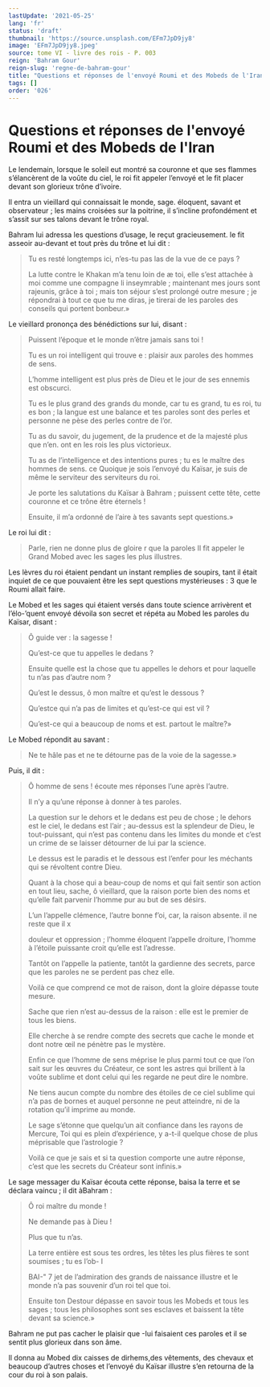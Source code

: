 ```yaml
---
lastUpdate: '2021-05-25'
lang: 'fr'
status: 'draft'
thumbnail: 'https://source.unsplash.com/EFm7JpD9jy8'
image: 'EFm7JpD9jy8.jpeg'
source: tome VI - livre des rois - P. 003
reign: 'Bahram Gour'
reign-slug: 'regne-de-bahram-gour'
title: "Questions et réponses de l'envoyé Roumi et des Mobeds de l'Iran | Le Livre des Rois | Shâhnâmeh"
tags: []
order: '026'
---
```


# Questions et réponses de l'envoyé Roumi et des Mobeds de l'Iran

Le lendemain, lorsque le soleil eut montré sa couronne et que ses flammes s’élancèrent de la voûte du ciel, le roi fit appeler l’envoyé et le fit placer devant son glorieux trône d’ivoire.

Il entra un vieillard qui connaissait le monde, sage. éloquent, savant et observateur ; les mains croisées sur la poitrine, il s’incline profondément et s’assit sur ses talons devant le trône royal.

Bahram lui adressa les questions d’usage, le reçut gracieusement. le fit asseoir au-devant et tout près du trône et lui dit :

> Tu es resté longtemps ici, n’es-tu pas las de la vue de ce pays ?
>
> La lutte contre le Khakan m’a tenu loin de
æ toi, elle s’est attachée à moi comme une compagne li inseymrable ; maintenant mes jours sont rajeunis, grâce à toi ; mais ton séjour s’est prolongé outre mesure ; je répondrai à tout ce que tu me diras, je tirerai de les paroles des conseils qui portent bonbeur.»

Le vieillard prononça des bénédictions sur lui, disant :

> Puissent l’époque et le monde n’être jamais sans toi !
>
> Tu es un roi intelligent qui trouve e : plaisir aux paroles des hommes de sens.
>
> L’homme intelligent est plus près de Dieu et le jour de ses ennemis est obscurci.
>
> Tu es le plus grand des grands du monde, car tu es grand, tu es roi, tu es bon ; la langue est une balance et tes paroles sont des perles et personne ne pèse des perles contre de l’or.
>
> Tu as du savoir, du jugement, de la prudence et de la majesté plus que n’en. ont en les rois les plus victorieux.
>
> Tu as de l’intelligence et des intentions pures ; tu es le maître des hommes de sens. ce Quoique je sois l’envoyé du Kaïsar, je suis de même le serviteur des serviteurs du roi.
>
> Je porte les salutations du Kaïsar à Bahram ; puissent cette tête, cette couronne et ce trône être éternels !
>
> Ensuite, il m’a ordonné de l’aire à tes savants sept questions.»

Le roi lui dit :

> Parle, rien ne donne plus de gloire r que la paroles Il fit appeler le Grand Mobed avec les sages les plus illustres.

Les lèvres du roi étaient pendant un instant remplies de soupirs, tant il était inquiet de ce que pouvaient être les sept questions mystérieuses : 3 que le Roumi allait faire.

Le Mobed et les sages qui étaient versés dans toute science arrivèrent et l’élo-’quent envoyé dévoila son secret et répéta au Mobed les paroles du Kaïsar, disant :

> Ô guide ver : la sagesse !
>
> Qu’est-ce que tu appelles le dedans ?
>
> Ensuite quelle est la chose que tu appelles le dehors et pour laquelle tu n’as pas d’autre nom ?
>
> Qu’est le dessus, ô mon maître et qu’est le dessous ?
>
> Qu’estce qui n’a pas de limites et qu’est-ce qui est vil ?
>
> Qu’est-ce qui a beaucoup de noms et est. partout le maître?»

Le Mobed répondit au savant :

> Ne te hâle pas et ne te détourne pas de la voie de la sagesse.»

Puis, il dit :

> Ô homme de sens ! écoute mes réponses l’une après l’autre.
>
> Il n’y a qu’une réponse à donner à tes paroles.
>
> La question sur le dehors et le dedans est peu de chose ; le dehors est le ciel, le dedans est l’air ; au-dessus est la splendeur de Dieu, le tout-puissant, qui n’est pas contenu dans les limites du monde et c’est un crime de se laisser détourner de lui par la science.
>
> Le dessus est le paradis et le dessous est l’enfer pour les méchants qui se révoltent contre Dieu.
>
> Quant à la chose qui a beau-coup de noms et qui fait sentir son action en tout lieu, sache, ô vieillard, que la raison porte bien des noms et qu’elle fait parvenir l’homme pur au but de ses désirs.
>
> L’un l’appelle clémence, l’autre bonne f’oi, car, la raison absente. il ne reste que il x
>
> douleur et oppression ; l’homme éloquent l’appelle droiture, l’homme à l’étoile puissante croit qu’elle est l’adresse.
>
> Tantôt on l’appelle la patiente, tantôt la gardienne des secrets, parce que les paroles ne se perdent pas chez elle.
>
> Voilà ce que comprend ce mot de raison, dont la gloire dépasse toute mesure.
>
> Sache que rien n’est au-dessus de la raison : elle est le premier de tous les biens.
>
> Elle cherche à se rendre compte des secrets que cache le monde et dont notre œil ne pénètre pas le mystère.
>
> Enfin ce que l’homme de sens méprise le plus parmi tout ce que l’on sait sur les œuvres du Créateur, ce sont les astres qui brillent à la voûte sublime et dont celui qui les regarde ne peut dire le nombre.
>
> Ne tiens aucun compte du nombre des étoiles de ce ciel sublime qui n’a pas de bornes et auquel personne ne peut atteindre, ni de la rotation qu’il imprime au monde.
>
> Le sage s’étonne que quelqu’un ait confiance dans les rayons de Mercure, Toi qui es plein d’expérience, y a-t-il quelque chose de plus méprisable que l’astrologie ?
>
> Voilà ce que je sais et si ta question comporte une autre réponse, c’est que les secrets du Créateur sont infinis.»

Le sage messager du Kaïsar écouta cette réponse, baisa la terre et se déclara vaincu ; il dit àBahram :

> Ô roi maître du monde !
>
> Ne demande pas à Dieu !
>
> Plus que tu n’as.
>
> La terre entière est sous tes ordres, les têtes les plus fières te sont soumises ; tu es l’ob-
I
>
> BAI-" 7 jet de l’admiration des grands de naissance illustre et le monde n’a pas souvenir d’un roi tel que toi.
>
> Ensuite ton Destour dépasse en savoir tous les Mobeds et tous les sages ; tous les philosophes sont ses esclaves et baissent la tête devant sa science.»

Bahram ne put pas cacher le plaisir que -Iui faisaient ces paroles et il se sentit plus glorieux dans son âme.

Il donna au Mobed dix caisses de dirhems,des vêtements, des chevaux et beaucoup d’autres choses et l’envoyé du Kaïsar illustre s’en retourna de la cour du roi à son palais.
